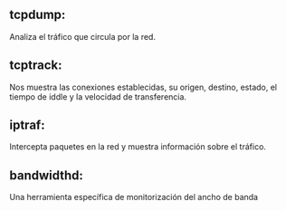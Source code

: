## **tcpdump:** ## 
Analiza el tráfico que circula por la red.

## **tcptrack:** ##
Nos muestra las conexiones establecidas, su origen, destino, estado, el tiempo de iddle y la velocidad de transferencia.

## **iptraf:** ##
Intercepta paquetes en la red y muestra información sobre el tráfico.

## **bandwidthd:** ##
Una herramienta específica de monitorización del ancho de banda
